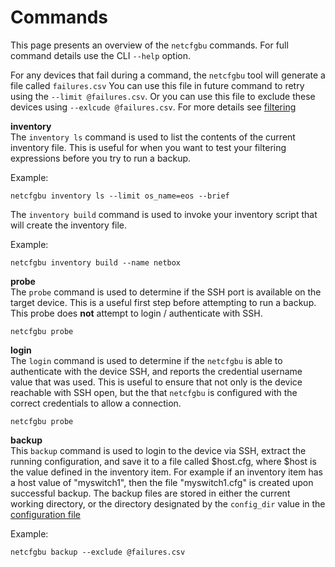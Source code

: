 # Commands

This page presents an overview of the `netcfgbu` commands.  For full command details use the
CLI `--help` option.

For any devices that fail during a command, the `netcfgbu` tool will generate a
file called `failures.csv` You can use this file in future command to retry
using the `--limit @failures.csv`.  Or you can use this file to exclude these
devices using `--exlcude @failures.csv`.  For more details see
[filtering](usage-filtering.md)

**inventory**<br/>
The `inventory ls` command is used to list the contents of the current inventory file.  This
is useful for when you want to test your filtering expressions before you try to run a backup.

Example:

```shell script
netcfgbu inventory ls --limit os_name=eos --brief
```

The `inventory build` command is used to invoke your inventory script that will create the inventory
file.

Example:

```shell script
netcfgbu inventory build --name netbox
```

**probe**<br/>
The `probe` command is used to determine if the SSH port is available on the target device.  This
is a useful first step before attempting to run a backup.  This probe does **not** attempt to
login / authenticate with SSH.

```shell script
netcfgbu probe
```

**login**<br/>
The `login` command is used to determine if the `netcfgbu` is able to authenticate with the
device SSH, and reports the credential username value that was used.  This is useful to
ensure that not only is the device reachable with SSH open, but the that `netcfgbu` is configured
with the correct credentials to allow a connection.

```shell script
netcfgbu probe
```

**backup**<br/>
This `backup` command is used to login to the device via SSH, extract the
running configuration, and save it to a file called $host.cfg, where $host is
the value defined in the inventory item.  For example if an inventory item has
a host value of "myswitch1", then the file "myswitch1.cfg" is created upon
successful backup.  The backup files are stored in either the current working
directory, or the directory designated by the `config_dir` value in the
[configuration file](configuration-file.md#Changing-Storage-Directory)

Example:

```shell script
netcfgbu backup --exclude @failures.csv
```
